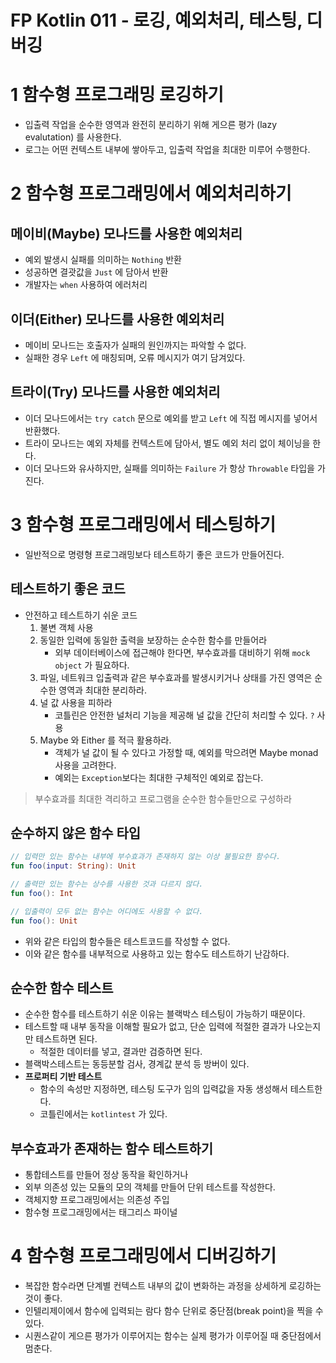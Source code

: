# FP Kotlin 011 - 로깅, 예외처리, 테스팅, 디버깅



# 1 함수형 프로그래밍 로깅하기

- 입출력 작업을 순수한 영역과 완전히 분리하기 위해 게으른 평가 (lazy evalutation) 를 사용한다.
- 로그는 어떤 컨텍스트 내부에 쌓아두고, 입출력 작업을 최대한 미루어 수행한다.



# 2 함수형 프로그래밍에서 예외처리하기

## 메이비(Maybe) 모나드를 사용한 예외처리

- 예외 발생시 실패를 의미하는 `Nothing` 반환
- 성공하면 결괏값을 `Just` 에 담아서 반환
- 개발자는 `when` 사용하여 에러처리

## 이더(Either) 모나드를 사용한 예외처리

- 메이비 모나드는 호출자가 실패의 원인까지는 파악할 수 없다.
- 실패한 경우 `Left` 에 매칭되며, 오류 메시지가 여기 담겨있다.

## 트라이(Try) 모나드를 사용한 예외처리

- 이더 모나드에서는 `try catch` 문으로 예외를 받고 `Left` 에 직접 메시지를 넣어서 반환했다.
- 트라이 모나드는 예외 자체를 컨텍스트에 담아서, 별도 예외 처리 없이 체이닝을 한다.
- 이더 모나드와 유사하지만, 실패를 의미하는 `Failure` 가 항상 `Throwable` 타입을 가진다.



# 3 함수형 프로그래밍에서 테스팅하기

- 일반적으로 명령형 프로그래밍보다 테스트하기 좋은 코드가 만들어진다.



## 테스트하기 좋은 코드

- 안전하고 테스트하기 쉬운 코드
  1. 불변 객체 사용
  2. 동일한 입력에 동일한 출력을 보장하는 순수한 함수를 만들어라
     - 외부 데이터베이스에 접근해야 한다면, 부수효과를 대비하기 위해 `mock object` 가 필요하다.
  3. 파일, 네트워크 입출력과 같은 부수효과를 발생시키거나 상태를 가진 영역은 순수한 영역과 최대한 분리하라.
  4. 널 값 사용을 피하라
     - 코틀린은 안전한 널처리 기능을 제공해 널 값을 간단히 처리할 수 있다. `?` 사용
  5. Maybe 와 Either 를 적극 활용하라.
     - 객체가 널 값이 될 수 있다고 가정할 때, 예외를 막으려면 Maybe monad 사용을 고려한다.
     - 예외는 `Exception`보다는 최대한 구체적인 예외로 잡는다.

> 부수효과를 최대한 격리하고 프로그램을 순수한 함수들만으로 구성하라



## 순수하지 않은 함수 타입

```kotlin
// 입력만 있는 함수는 내부에 부수효과가 존재하지 않는 이상 불필요한 함수다.
fun foo(input: String): Unit

// 출력만 있는 함수는 상수를 사용한 것과 다르지 않다.
fun foo(): Int

// 입출력이 모두 없는 함수는 어디에도 사용할 수 없다.
fun foo(): Unit
```

- 위와 같은 타입의 함수들은 테스트코드를 작성할 수 없다.
- 이와 같은 함수를 내부적으로 사용하고 있는 함수도 테스트하기 난감하다.



## 순수한 함수 테스트

- 순수한 함수를 테스트하기 쉬운 이유는 블랙박스 테스팅이 가능하기 때문이다.
- 테스트할 때 내부 동작을 이해할 필요가 없고, 단순 입력에 적절한 결과가 나오는지만 테스트하면 된다.
  - 적절한 데이터를 넣고, 결과만 검증하면 된다.
- 블랙박스테스트는 동등분할 검사, 경계값 분석 등 방버이 있다.
- **프로퍼티 기반 테스트**
  - 함수의 속성만 지정하면, 테스팅 도구가 임의 입력값을 자동 생성해서 테스트한다.
  - 코틀린에서는 `kotlintest` 가 있다.

## 부수효과가 존재하는 함수 테스트하기

- 통합테스트를 만들어 정상 동작을 확인하거나
- 외부 의존성 있는 모듈의 모의 객체를 만들어 단위 테스트를 작성한다.
- 객체지향 프로그래밍에서는 의존성 주입
- 함수형 프로그래밍에서는 태그리스 파이널





# 4 함수형 프로그래밍에서 디버깅하기

- 복잡한 함수라면 단계별 컨텍스트 내부의 값이 변화하는 과정을 상세하게 로깅하는 것이 좋다.
- 인텔리제이에서 함수에 입력되는 람다 함수 단위로 중단점(break point)을 찍을 수 있다.
- 시퀀스같이 게으른 평가가 이루어지는 함수는 실제 평가가 이루어질 때 중단점에서 멈춘다.

